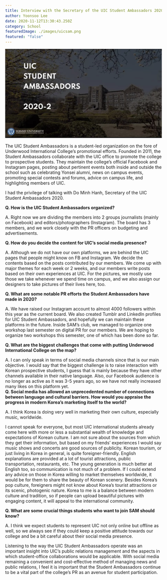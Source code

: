 ```yaml
---
title: Interview with the Secretary of the UIC Student Ambassadors 2020
author: Yoonsoo Lee
date: 2020-11-12T13:30:43.250Z
category: School
featuredImage: ./images/uicsam.png
featured: "false"
---
```

![uicsam](images/uicsam.png)

The UIC Student Ambassadors is a student-led organization on the fore of Underwood International College’s promotional efforts. Founded in 2011, the Student Ambassadors collaborate with the UIC office to promote the college to prospective students. They maintain the college’s official Facebook and Instagram pages, posting about pertinent events both inside and outside the school such as celebrating Yonsei alumni, news on campus events, promoting special contests and forums, advice on campus life, and highlighting members of UIC.

I had the privilege of talking with Do Minh Hanh, Secretary of the UIC Student Ambassadors 2020.



**Q. How is the UIC Student Ambassadors organized?**

A. Right now we are dividing the members into 2 groups journalists (mainly on Facebook) and editors/photographers (Instagram). The board has 3 members, and we work closely with the PR officers on budgeting and advertisements.

**Q. How do you decide the content for UIC’s social media presence?**

A. Although we do not have our own platforms, we are behind the UIC pages that people might know on FB and Instagram. We decide the contents based on the posts contributed by our members. We come up with major themes for each week or 2 weeks, and our members write posts based on their own experiences at UIC. For the pictures, we mostly use those we take whenever we spend time on campus, and we also assign our designers to take pictures of their lives here, too.

**Q. What are some notable PR efforts the Student Ambassadors have made in 2020?**

A. We have raised our Instagram account to almost 4000 followers within this year as the current board. We also created Tumblr and LinkedIn profiles for UIC Student Ambassadors, and hopefully we can maintain these platforms in the future. Inside SAM’s club, we managed to organize one workshop last semester on digital PR for our members. We are hoping to organize two workshops this semester, one of which has been done so far.

**Q. What are the biggest challenges that come with putting Underwood International College on the map?**

A. I can only speak in terms of social media channels since that is our main objective. I would say that the biggest challenge is to raise interaction with Korean prospective students, I guess that is mainly because they have other channels available in their native language. Also, our Facebook audience is no longer as active as it was 3-5 years ago, so we have not really increased many likes on this platform yet.\
**Q. Social media has allowed an unprecedented number of connections between language and cultural barriers. How would you appraise the progress in modern Korea’s marketing itself to the world?**

A. I think Korea is doing very well in marketing their own culture, especially music, worldwide.

I cannot speak for everyone, but most UIC international students already come here with more or less a substantial wealth of knowledge and expectations of Korean culture. I am not sure about the sources from which they get their information, but based on my friends’ experiences I would say music shows and concerts are good sources of publicity. Korean tourism, or just living in Korea in general, is quite foreigner-friendly. English explanations are provided at a lot of tourist attractions, public transportation, restaurants, etc. The young generation is much better at English too, so communication is not much of a problem. If I could extend any advice on those in Korea willing to market themselves worldwide, it would be for them to share the beauty of Korean scenery. Besides Korea’s pop culture, foreigners might not know about Korea’s tourist attractions or its scenic, photogenic nature. Korea to me is a balance between modern culture and tradition, so if people can upload beautiful pictures with engaging content, it will appeal to the international community.

**Q. What are some crucial things students who want to join SAM should know?**

A. I think we expect students to represent UIC not only online but offline as well, so we always see if they could keep a positive attitude towards our college and be a bit careful about their social media presence.





Listening to the way the UIC Student Ambassadors operate was an important insight into UIC’s public relations management and the aspects in which student-office collaborations would be applicable. With social media remaining a convenient and cost-effective method of managing news and public relations, I feel it is important that the Student Ambassadors continue to be a vital part of the college’s PR as an avenue for student participation.